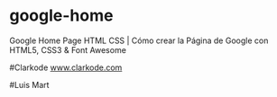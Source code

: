 # google-home
Google Home Page HTML CSS | Cómo crear la Página de Google con HTML5, CSS3 &amp; Font Awesome 

#Clarkode
www.clarkode.com

#Luis Mart
